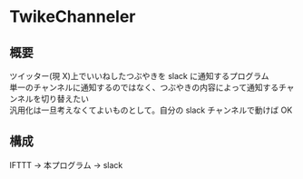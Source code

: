 # TwikeChanneler

## 概要

ツイッター(現 X)上でいいねしたつぶやきを slack に通知するプログラム  
単一のチャンネルに通知するのではなく、つぶやきの内容によって通知するチャンネルを切り替えたい  
汎用化は一旦考えなくてよいものとして。自分の slack チャンネルで動けば OK

## 構成

IFTTT -> 本プログラム -> slack
